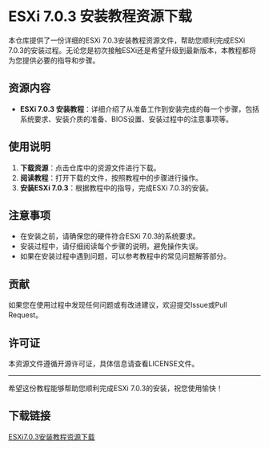 # ESXi 7.0.3 安装教程资源下载

本仓库提供了一份详细的ESXi 7.0.3安装教程资源文件，帮助您顺利完成ESXi 7.0.3的安装过程。无论您是初次接触ESXi还是希望升级到最新版本，本教程都将为您提供必要的指导和步骤。

## 资源内容

- **ESXi 7.0.3 安装教程**：详细介绍了从准备工作到安装完成的每一个步骤，包括系统要求、安装介质的准备、BIOS设置、安装过程中的注意事项等。

## 使用说明

1. **下载资源**：点击仓库中的资源文件进行下载。
2. **阅读教程**：打开下载的文件，按照教程中的步骤进行操作。
3. **安装ESXi 7.0.3**：根据教程中的指导，完成ESXi 7.0.3的安装。

## 注意事项

- 在安装之前，请确保您的硬件符合ESXi 7.0.3的系统要求。
- 安装过程中，请仔细阅读每个步骤的说明，避免操作失误。
- 如果在安装过程中遇到问题，可以参考教程中的常见问题解答部分。

## 贡献

如果您在使用过程中发现任何问题或有改进建议，欢迎提交Issue或Pull Request。

## 许可证

本资源文件遵循开源许可证，具体信息请查看LICENSE文件。

---

希望这份教程能够帮助您顺利完成ESXi 7.0.3的安装，祝您使用愉快！

## 下载链接

[ESXi7.0.3安装教程资源下载](https://pan.quark.cn/s/604bcf8288a4)